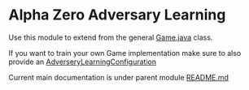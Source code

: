 Alpha Zero Adversary Learning
=============================

Use this module to extend from the general [Game.java](https://github.com/evolutionsoftswiss/alpha-zero-learning/blob/master/alpha-zero-adversary-learning/src/main/java/ch/evolutionsoft/rl/Game.java) class.

If you want to train your own Game implementation make sure to also provide an [AdverseryLearningConfiguration](https://github.com/evolutionsoftswiss/alpha-zero-learning/blob/master/alpha-zero-adversary-learning/src/main/java/ch/evolutionsoft/rl/AdversaryLearningConfiguration.java)

Current main documentation is under parent module [README.md](https://github.com/evolutionsoftswiss/alpha-zero-learning)
